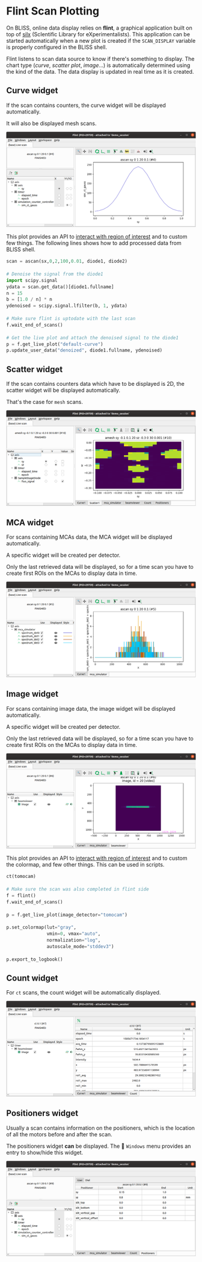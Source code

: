 # Flint Scan Plotting

On BLISS, online data display relies on **flint**, a graphical application built
on top of [silx][1] (ScIentific Library for eXperimentalists).
This application can be started automatically when a new plot is created if the
`SCAN_DISPLAY` variable is properly configured in the BLISS shell.

Flint listens to scan data source to know if there's something to display.
The chart type (*curve*, *scatter plot*, *image*...) is automatically determined
using the kind of the data. The data display is updated in real time as it is
created.

## Curve widget

If the scan contains counters, the curve widget will be displayed automatically.

It will also be displayed mesh scans.

![Flint screenshot](img/flint-curve-widget.png)

This plot provides an API to [interact with region of interest](flint_interaction.md)
and to custom few things. The following lines shows how to add processed data from
BLISS shell.

```python
scan = ascan(sx,0,2,100,0.01, diode1, diode2)

# Denoise the signal from the diode1
import scipy.signal
ydata = scan.get_data()[diode1.fullname]
n = 15
b = [1.0 / n] * n
ydenoised = scipy.signal.lfilter(b, 1, ydata)

# Make sure flint is uptodate with the last scan
f.wait_end_of_scans()

# Get the live plot and attach the denoised signal to the diode1
p = f.get_live_plot("default-curve")
p.update_user_data("denoized", diode1.fullname, ydenoised)
```

## Scatter widget

If the scan contains counters data which have to be displayed is 2D, the
scatter widget will be displayed automatically.

That's the case for `mesh` scans.

![Flint screenshot](img/flint-scatter-widget.png)

## MCA widget

For scans containing MCAs data, the MCA widget will be displayed automatically.

A specific widget will be created per detector.

Only the last retrieved data will be displayed, so for a time scan you have to
create first ROIs on the MCAs to display data in time.

![Flint screenshot](img/flint-mca-widget.png)

## Image widget

For scans containing image data, the image widget will be displayed automatically.

A specific widget will be created per detector.

Only the last retrieved data will be displayed, so for a time scan you have to
create first ROIs on the MCAs to display data in time.

![Flint screenshot](img/flint-image-widget.png)

This plot provides an API to [interact with region of interest](flint_interaction.md)
and to custom the colormap, and few other things. This can be used in scripts.

```python
ct(tomocam)

# Make sure the scan was also completed in flint side
f = flint()
f.wait_end_of_scans()

p = f.get_live_plot(image_detector="tomocam")

p.set_colormap(lut="gray",
               vmin=0, vmax="auto",
               normalization="log",
               autoscale_mode="stddev3")

p.export_to_logbook()
```

## Count widget

For `ct` scans, the count widget will be automatically displayed.

![Flint screenshot](img/flint-count-widget.png)

## Positioners widget

Usually a scan contains information on the positioners, which is the location
of all the motors before and after the scan.

The positioners widget **can** be displayed. The 📜 `Windows` menu provides an
entry to show/hide this widget.

![Flint screenshot](img/flint-positioners-widget.png)

[1]: http://silx.org